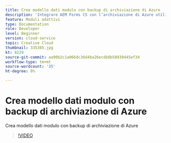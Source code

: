 ```yaml
---
title: Crea modello dati modulo con backup di archiviazione di Azure
description: 'Integrare AEM Forms CS con l’archiviazione di Azure utilizzando il modello dati modulo '
feature: Moduli adattivi
type: Documentation
role: Developer
level: Beginner
version: cloud-service
topic: Creative Cloud
thumbnail: 335385.jpg
kt: 8229
source-git-commit: aa90b2c1a066dc36d4ba26ecdb8b58939445ef34
workflow-type: tm+mt
source-wordcount: '35'
ht-degree: 8%

---
```


# Crea modello dati modulo con backup di archiviazione di Azure

Crea modello dati modulo con backup di archiviazione di Azure

>[!VIDEO](https://video.tv.adobe.com/v/335385/?quality=12&learn=on)

